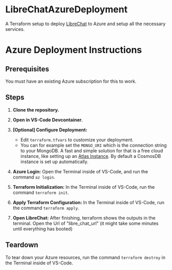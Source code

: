 # LibreChatAzureDeployment
A Terraform setup to deploy [LibreChat](https://github.com/danny-avila/LibreChat) to Azure and setup all the necessary services.

# Azure Deployment Instructions

## Prerequisites

You must have an existing Azure subscription for this to work.

## Steps

1. **Clone the repository.**
   
2. **Open in VS-Code Devcontainer.**

3. **[Optional] Configure Deployment:**
    * Edit `terraform.tfvars` to customize your deployment. 
    * You can for example set the `MONGO_URI` which is the connection string to your MongoDB. A fast and simple solution for that is a free cloud instance, like setting up an [Atlas Instance](https://github.com/danny-avila/LibreChat/blob/main/docs/install/mongodb.md). By default a CosmosDB instance is set up automatically.

4. **Azure Login:** Open the Terminal inside of VS-Code, and run the command `az login`.

5. **Terraform Initialization:** In the Terminal inside of VS-Code, run the command `terraform init`.

6. **Apply Terraform Configuration:** In the Terminal inside of VS-Code, run the command `terraform apply`.

7. **Open LibreChat:** After finishing, terraform shows the outputs in the terminal. Open the Url of "libre_chat_url" (it might take some minutes until everything has booted)
## Teardown

To tear down your Azure resources, run the command `terraform destroy` in the Terminal inside of VS-Code.

